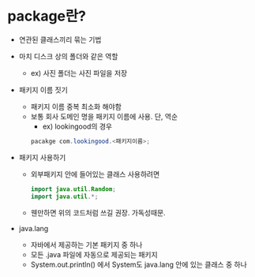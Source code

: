 # package란?

- 연관된 클래스끼리 묶는 기법
- 마치 디스크 상의 폴더와 같은 역할
	- ex) 사진 폴더는 사진 파일을 저장

- 패키지 이름 짓기
	- 패키지 이름 중복 최소화 해야함
	- 보통 회사 도메인 명을 패키지 이름에 사용. 단, 역순
		- ex) lookingood의 경우
		```java
		pacakge com.lookingood.<패키지이름>;
		```
- 패키지 사용하기
	- 외부패키지 안에 들어있는 클래스 사용하려면
		```java
		import java.util.Random;
		import java.util.*;
		```
	- 웬만하면 위의 코드처럼 쓰길 권장. 가독성때문.

- java.lang
	- 자바에서 제공하는 기본 패키지 중 하나
	- 모든 .java 파일에 자동으로 제공되는 패키지
	- System.out.println() 에서 System도 java.lang 안에 있는 클래스 중 하나